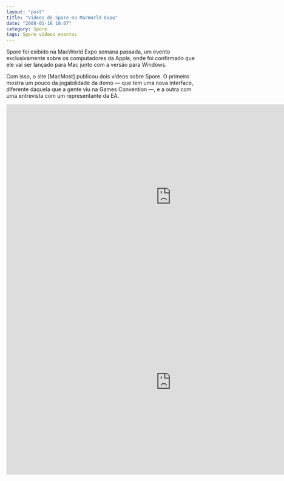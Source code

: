 ```yaml
---
layout: "post"
title: "Vídeos de Spore na MacWorld Expo"
date: "2008-01-18 10:07"
category: Spore
tags: Spore vídeos eventos
---
```


Spore foi exibido na MacWorld Expo semana passada, um evento exclusivamente sobre os computadores da Apple, onde foi confirmado que ele vai ser lançado para Mac junto com a versão para Windows.

Com isso, o site [MacMost] publicou dois vídeos sobre Spore. O primeiro mostra um pouco da jogabilidade da demo — que tem uma nova interface, diferente daquela que a gente viu na Games Convention —, e a outra com uma entrevista com um representante da EA.

<iframe width="868" height="488" src="https://www.youtube-nocookie.com/embed/-9K3_khPlA4" frameborder="0" allow="accelerometer; autoplay; encrypted-media; gyroscope; picture-in-picture" allowfullscreen></iframe>

<iframe width="868" height="488" src="https://www.youtube-nocookie.com/embed/W944du-iK7o" frameborder="0" allow="accelerometer; autoplay; encrypted-media; gyroscope; picture-in-picture" allowfullscreen></iframe>
